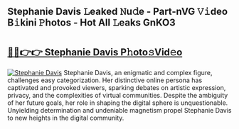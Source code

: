 ## Stephanie Davis 𝙻eaked 𝙽u𝚍e - Part-nVG 𝚅𝚒deo B𝚒kini 𝙿hotos - Hot All 𝙻eaks GnKO3

# <h2><a href="http://ld271v.urlbe.top/?page=Stephanie+Davis">🔗🔗👉👉 Stephanie Davis P𝚑oto𝚜Vid𝚎o</a></h2>

[![Stephanie Davis](https://i.imgur.com/eBuTRDB.gif)](http://ld271v.urlbe.top/?page=Stephanie+Davis)
Stephanie Davis, an enigmatic and complex figure, challenges easy categorization. Her distinctive online persona has captivated and provoked viewers, sparking debates on artistic expression, privacy, and the complexities of virtual communities. Despite the ambiguity of her future goals, her role in shaping the digital sphere is unquestionable. Unyielding determination and undeniable magnetism propel Stephanie Davis to new heights in the digital community.

